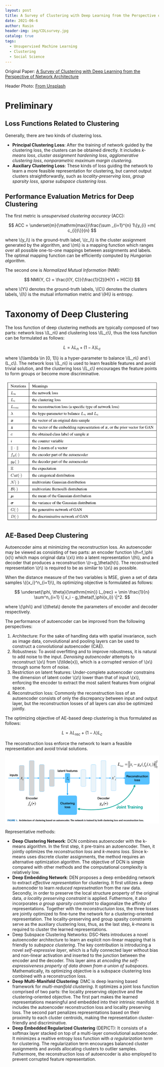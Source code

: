 ```yaml
---
layout: post
title: A Survey of Clustering with Deep Learning from the Perspective of Network Architecture
date: 2021-06-6
author: Rasin
header-img: img/CDLsurvey.jpg
catalog: true
tags:
  - Unsupervised Machine Learning
  - Clustering
  - Social Science
---
```


Original Paper: [A Survey of Clustering with Deep Learning from the Perspective of Network Architecture](https://ieeexplore.ieee.org/abstract/document/8412085/)

Header Photo: [From Unsplash](https://unsplash.com/photos/L0mccHawr6M)

# Preliminary

## Loss Functions Related to Clustering

Generally, there are two kinds of clustering loss.

* **Principal Clustering Loss**: After the training of network guided by the clustering loss, the clusters can be obtained directly. It includes *k-means loss*, *cluster assignment hardening loss*, *agglomerative clustering loss*, *nonparametric maximum margin clustering*.
* **Auxiliary Clustering Loss**: These kinds of loss guiding the network to learn a more feasible representation for clustering, but cannot output clusters straightforwardly, such as *locality-preserving loss*, *group sparsity loss*, *sparse subspace clustering loss*.

## Performance Evaluation Metrics for Deep Clustering

The first metric is *unsupervised clustering accuracy* (ACC):

$$
ACC = \underset{m}{\mathrm{max}}\frac{\sum _{i=1}^{n} 1\{y_{i} =m( c_{i})\}}{n}
$$

where \\(y_i\\) is the ground-truth label, \\(c_i\\) is the cluster assignment generated by the algorithm, and \\(m\\) is a mapping function which ranges over all possible one-to-one mappings between assignments and labels. The optimal mapping function can be efficiently computed by *Hungarian algorithm*.

The second one is *Normalized Mutual Information* (NMI):

$$
NMI(Y, C) = \frac{I(Y, C)}{\frac{1}{2}[H(Y) + H(C)]}
$$

where \\(Y\\) denotes the ground-truth labels, \\(C\\) denotes the clusters labels, \\(I\\) is the mutual information metric and \\(H\\) is entropy.

# Taxonomy of Deep Clustering

The loss function of deep clustering methods are typically composed of two parts: network loss \\(L_n\\) and clustering loss \\(L_c\\), thus the loss function can be formulated as follows:

$$
L = \lambda L_n + (1-\lambda)L_c
$$

where \\(\lambda \in [0, 1]\\) is a hyper-parameter to balance \\(L_n\\) and \\(L_c\\). The network loss \\(L_n\\) is used to learn feasible features and avoid trivial solution, and the clustering loss \\(L_c\\) encourages the feature points to form groups or become more discriminative.

![notations frequently used in the paper](https://raw.githubusercontent.com/rasin-tsukuba/blog-images/master/img/20210607093730.png)

## AE-Based Deep Clustering

Autoencoder aims at minimizing the reconstruction loss. An autoencoder may be viewed as consisting of two parts: an encoder function \\(h=f_\phi (x)\\) which maps original data \\(x\\) into a latent representation \\(h\\), and a decoder that produces a reconstruction \\(r=g_\theta(h)\\). The reconstructed representation \\(r\\) is required to be as similar to \\(x\\) as possible. 

When the distance measure of the two variables is MSE, given a set of data samples \\({x_i}^n_{i=1}\\), its optimizing objective is formulated as follows:

$$
\underset{\phi, \theta}{\mathrm{min}} L_{rec} = \min \frac{1}{n} \sum^n_{i=1} \| x_i - g_\theta(f_\phi(x_i)) \|^2.
$$

where \\(\phi\\) and \\(\theta\\) denote the parameters of encoder and decoder respectively. 

The performance of autoencoder can be improved from the following perspectives:

1. Architecture: For the sake of handling data with spatial invariance, such as image data, convolutional and pooling layers can be used to construct a convolutional autoencoder (CAE).
2. Robustness: To avoid overfitting and to improve robustness, it is natural to add noise to the input. *Denoising autoencoder* attempts to reconstruct \\(x\\) from \\(\tilde{x}), which is a corrupted version of \\(x\\) through some form of noise.
3. Restriction on latent features: Under-complete autoencoder constrains the dimension of latent coder \\(z\\) lower than that of input \\(x\\), enforcing the encoder to extract the most salient features from original space. 
4. Reconstruction loss: Commonly the reconstruction loss of an autoencoder consists of only the discrepancy between input and output layer, but the reconstruction losses of all layers can also be optimized jointly.

The optimizing objective of AE-based deep clustering is thus formulated as follows:

$$
L = \lambda L_{rec} + (1 - \lambda) L_c
$$

The reconstruction loss enforce the network to learn a feasible representation and avoid trivial solutions. 

![AE-based deep clustering algorithms](https://raw.githubusercontent.com/rasin-tsukuba/blog-images/master/img/20210607154123.png)

Representative methods:

* **Deep Clustering Network**: DCN combines autoencoder with the k-means algorithm. In the first step, it pre-trains an autoencoder. Then, it jointly optimizes the *reconstruction loss* and *k-means loss*. Since k-means uses discrete cluster assignments, the method requires an alternative optimization algorithm. The objective of DCN is simple compared with other methods and the computational complexity is relatively low.
* **Deep Embedding Network**: DEN proposes a deep embedding network to extract *effective representation* for clustering. It first utilizes a deep autoencoder to learn *reduced represetnation* from the raw data. Secondly, in order to preserve the local structure property of the original data, *a locality preserving constraint* is applied. Futhermore, it also incorporates *a group sparsity constraint* to diagonalize the affinity of representations. Together with the *reconstructuion loss*, the three losses are jointly optimized to fine-tune the network for a clustering-oriented representation. The locality-preserving and group spasity constraints serve as the auxiliary clustering loss, thus, as the last step, *k-means* is required to cluster the learned representations.
* Deep Subspace Clustering Networks: DSC-Nets introduces a novel autoencoder architecture to learn an explicit non-linear mapping that is friendly to *subspace clustering*. The key contribution is introducing a novel *self-expressive layer*, which is a fully connected layer without bias and non-linear activation and inserted to the junction between the encoder and the decoder. This layer aims at *encoding the self-expressiveness property of data drawn from a union of subspaces*. Mathematically, its optimizing objective is a subspace clustering loss combined with a reconstruction loss. 
* **Deep Multi-Manifold Clustering**: DMC is deep learning based framework for *multi-manifold clustering*. It optimizes a joint loss function comprised of two parts: the locality preserving objective and the clustering-oriented objective. The first part makes the learned representations meaningful and embedded into their intrinsic manifold. It includes the autoencoder reconstruction loss and locality preserving loss. The second part penalizes representations based on their proximity to each cluster centroids, making the representation cluster-friendly and discriminative.
* **Deep Embedded Regularized Clustering** (DEPICT): It consists of a softmax layer stacked on top of a multi-layer convolutional autoencoder. It minimizes a realtive entropy loss function with *a regularization term* for clustering. The regularization term encourages balanced cluster assignments and avoids allocating clusters to outlier samples. Futhermore, the reconstruction loss of autoencoder is also employed to prevent corrupted feature representation.